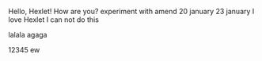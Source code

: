 Hello, Hexlet! How are you?
experiment with amend
20 january
23 january
I love Hexlet
I can not do this

lalala
agaga


12345
ew
